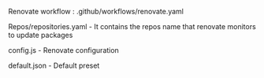 Renovate workflow : .github/workflows/renovate.yaml 

Repos/repositories.yaml - It contains the repos name that renovate monitors to update packages

config.js - Renovate configuration

default.json - Default preset 
